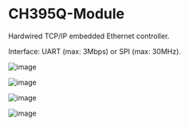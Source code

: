 # CH395Q-Module
Hardwired TCP/IP embedded Ethernet controller. 

Interface: UART (max: 3Mbps) or SPI (max: 30MHz).

![image](https://github.com/arm8686/CH395Q-Module/blob/master/pic/CH395Q_1.jpg)

![image](https://github.com/arm8686/CH395Q-Module/blob/master/pic/CH395Q_2.jpg)

![image](https://github.com/arm8686/CH395Q-Module/blob/master/pic/CH395Q_3.jpg)

![image](https://github.com/arm8686/CH395Q-Module/blob/master/pic/CH395Q_4.jpg)
